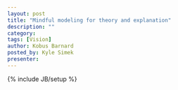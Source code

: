 ```yaml
---
layout: post
title: "Mindful modeling for theory and explanation"
description: ""
category: 
tags: [Vision]
author: Kobus Barnard
posted_by: Kyle Simek
presenter: 
---
```

{% include JB/setup %}

